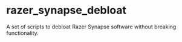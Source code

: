 # razer_synapse_debloat
A set of scripts to debloat Razer Synapse software without breaking functionality.
